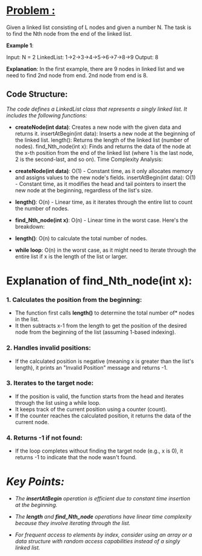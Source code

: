 # [Problem :](https://www.geeksforgeeks.org/problems/nth-node-from-end-of-linked-list/1?itm_source=geeksforgeeks&itm_medium=article&itm_campaign=bottom_sticky_on_article)

Given a linked list consisting of L nodes and given a number N. The task is to find the Nth node from the 
end of the linked list. 
 
**Example 1**: 
 
Input: 
N = 2 
LinkedList: 1->2->3->4->5->6->7->8->9 
Output: 8 

**Explanation**: In the first example, there 
are 9 nodes in linked list and we need 
to find 2nd node from end. 2nd node 
from end is 8. 

## Code Structure:

_The code defines a LinkedList class that represents a singly linked list. It includes the following functions:_ 

- **createNode(int data)**: Creates a new node with the given data and returns it.
insertAtBegin(int data): Inserts a new node at the beginning of the linked list.
length(): Returns the length of the linked list (number of nodes).
find_Nth_node(int x): Finds and returns the data of the node at the x-th position from the end of the linked list (where 1 is the last node, 2 is the second-last, and so on).
Time Complexity Analysis:


- **createNode(int data)**: O(1) - Constant time, as it only allocates memory and assigns values to the new node's fields.
insertAtBegin(int data): O(1) - Constant time, as it modifies the head and tail pointers to insert the new node at the beginning, regardless of the list's size.
- **length()**: O(n) - Linear time, as it iterates through the entire list to count the number of nodes.
- **find_Nth_node(int x)**: O(n) - Linear time in the worst case. Here's the breakdown:
- **length()**: O(n) to calculate the total number of nodes.
- **while loop**: O(n) in the worst case, as it might need to iterate through the entire list if x is the length of the list or larger.
# Explanation of find_Nth_node(int x):

### 1. Calculates the position from the beginning:
* The function first calls **length()** to determine the total number of* nodes in the list.
* It then subtracts x-1 from the length to get the position of the desired node from the beginning of the list (assuming 1-based indexing).
### 2. Handles invalid positions:
* If the calculated position is negative (meaning x is greater than the list's length), it prints an "Invalid Position" message and returns -1.
### 3. Iterates to the target node:
* If the position is valid, the function starts from the head and iterates through the list using a while loop.
* It keeps track of the current position using a counter (count).
* If the counter reaches the calculated position, it returns the data of the current node.
### 4. Returns -1 if not found:
* If the loop completes without finding the target node (e.g., x is 0), it returns -1 to indicate that the node wasn't found.


#  _Key Points:_
* _The **insertAtBegin** operation is efficient due to constant time insertion at the beginning._

* _The **length** and **find_Nth_node** operations have linear time complexity because they involve iterating through the list._

* _For frequent access to elements by index, consider using an array or a data structure with random access capabilities instead of a singly linked list._

